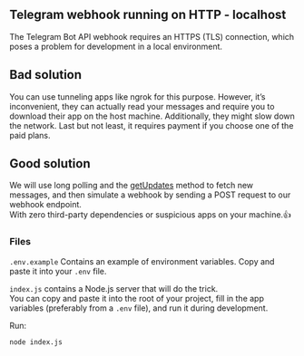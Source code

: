 ## Telegram webhook running on HTTP - localhost
The Telegram Bot API webhook requires an HTTPS (TLS) connection, which poses a problem for development in a local environment.


## Bad solution
You can use tunneling apps like ngrok for this purpose. However, it’s inconvenient, they can actually read your messages and require you to download their app on the host machine.
Additionally, they might slow down the network. Last but not least, it requires payment if you choose one of the paid plans.


## Good solution
We will use long polling and the [getUpdates](https://core.telegram.org/bots/api#getupdates) method to fetch new messages,
and then simulate a webhook by sending a POST request to our webhook endpoint.<br>
With zero third-party dependencies or suspicious apps on your machine.👍


### Files
`.env.example` Contains an example of environment variables. Copy and paste it into your `.env` file.

`index.js` contains a Node.js server that will do the trick.<br>
You can copy and paste it into the root of your project, fill in the app variables (preferably from a `.env` file), and run it during development.


Run:
```
node index.js
```
